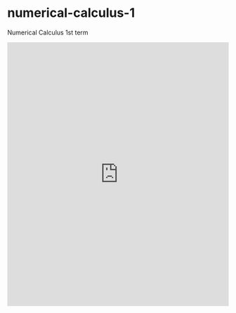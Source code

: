 # numerical-calculus-1
Numerical Calculus 1st term


<div>
<embed src="https://psv4.userapi.com/c520036/u135225824/docs/d14/68bee52cd5d5/test.pdf?extra=59iqfmPmTGKtL14azpFP0S_g78_FQj01FgNUTAWohl1iQ9jQgTqb3DfgE0QvYr9e-WzZjZ9qxFgXr3yzShMg0sNYe9JOOWe4KyZrjkSfCj8hyfv_uOGlPvkTMpZWdveixFJSRh-HyJ0rmaF6rWTW9Cya" type="application/pdf" width="100%" height="600px" />
</div>





